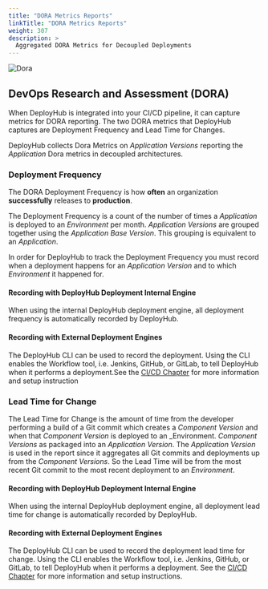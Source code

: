```yaml
---
title: "DORA Metrics Reports"
linkTitle: "DORA Metrics Reports"
weight: 307
description: >
  Aggregated DORA Metrics for Decoupled Deployments
---
```


![Dora](/userguide/images/dora.png)

## DevOps Research and Assessment (DORA)

When DeployHub is integrated into your CI/CD pipeline, it can capture metrics for DORA reporting. The two DORA metrics that DeployHub captures are Deployment Frequency and Lead Time for Changes.

DeployHub collects Dora Metrics on _Application Versions_ reporting the _Application_ Dora metrics in decoupled architectures. 

### Deployment Frequency

The DORA Deployment Frequency is how **often** an organization **successfully** releases to **production**.

The Deployment Frequency is a count of the number of times a _Application_ is deployed to an _Environment_ per month.  _Application Versions_ are grouped together using the _Application Base Version_.  This grouping is equivalent to an _Application_.

In order for DeployHub to track the Deployment Frequency you must record when a deployment happens for an _Application Version_ and to which _Environment_ it happened for. 

#### Recording with DeployHub Deployment Internal Engine

When using the internal DeployHub deployment engine, all deployment frequency is automatically recorded by DeployHub. 

#### Recording with External Deployment Engines

The DeployHub CLI can be used to record the deployment. Using the CLI enables the Workflow tool, i.e. 
Jenkins, GitHub, or GitLab, to tell DeployHub when it performs a deployment.See the [CI/CD Chapter](/userguide/integrations/ci-cd_integrations/) for more information and setup instruction


### Lead Time for Change

The Lead Time for Change is the amount of time from the developer performing a build of a Git commit which creates a _Component Version_ and when that _Component Version_ is deployed to an _Environment.  _Component Versions_ as packaged into an _Application Version_.  The _Application Version_ is used in the report since it aggregates all Git commits and deployments up from the _Component Versions_.  So the Lead Time will be
from the most recent Git commit to the most recent deployment to an _Environment_.

#### Recording with DeployHub Deployment Internal Engine

When using the internal DeployHub deployment engine, all deployment lead time for change is automatically recorded by DeployHub. 

#### Recording with External Deployment Engines

The DeployHub CLI can be used to record the deployment lead time for change. Using the CLI enables the Workflow tool, i.e. Jenkins, GitHub, or GitLab, to tell DeployHub when it performs a deployment. See the [CI/CD Chapter](/userguide/integrations/ci-cd_integrations/) for more information and setup instructions. 
